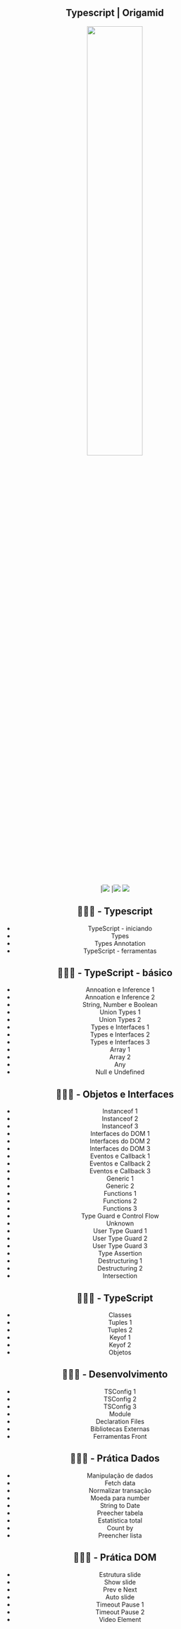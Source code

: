 
<div align="center">
<h2 align="center"> Typescript | Origamid 
</h2>
</div>
 <div align="center"> 
 <img src="https://encrypted-tbn0.gstatic.com/images?q=tbn:ANd9GcQZ-hgAqVrYAbi-pshqdab-M0ZSXnW6jRTpxg&s" width="50%"/>
 </div>

 <div align="center">
|<img src="https://img.shields.io/badge/TypeScript-007ACC?style=for-the-badge&logo=typescript&logoColor=white" />   
|<img src="https://img.shields.io/badge/ts--node-3178C6?style=for-the-badge&logo=ts-node&logoColor=white" />                      
<img src="https://img.shields.io/badge/CSS-239120?style=for-the-badge&logo=css3&logoColor=white" /> 
                                                    
## 👩🏽‍💻 - Typescript

* TypeScript - iniciando
* Types
* Types Annotation
* TypeScript - ferramentas
  
## 👩🏽‍💻 - TypeScript - básico

* Annoation e Inference 1
* Annoation e Inference 2
* String, Number e Boolean
* Union Types 1
* Union Types 2
* Types e Interfaces 1
* Types e Interfaces 2
* Types e Interfaces 3
* Array 1
* Array 2
* Any
* Null e Undefined
  
## 👩🏽‍💻 - Objetos e Interfaces

* Instanceof 1
* Instanceof 2
* Instanceof 3
* Interfaces do DOM 1
* Interfaces do DOM 2
* Interfaces do DOM 3
* Eventos e Callback 1
* Eventos e Callback 2
* Eventos e Callback 3
* Generic 1
* Generic 2
* Functions 1
* Functions 2
* Functions 3
* Type Guard e Control Flow
* Unknown
* User Type Guard 1
* User Type Guard 2
* User Type Guard 3
* Type Assertion
* Destructuring 1
* Destructuring 2
* Intersection

## 👩🏽‍💻 - TypeScript 

* Classes
* Tuples 1
* Tuples 2
* Keyof 1
* Keyof 2
* Objetos 

## 👩🏽‍💻 - Desenvolvimento

* TSConfig 1
* TSConfig 2
* TSConfig 3
* Module
* Declaration Files
* Bibliotecas Externas
* Ferramentas Front
  
## 👩🏽‍💻 - Prática Dados

* Manipulação de dados
* Fetch data
* Normalizar transação
* Moeda para number
* String to Date
* Preecher tabela 
* Estatística total
* Count by
* Preencher lista

## 👩🏽‍💻 - Prática DOM

* Estrutura slide
* Show slide
* Prev e Next
* Auto slide
* Timeout Pause 1
* Timeout Pause 2
* Video Element
 
